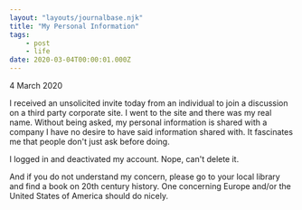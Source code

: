 ```yaml
---
layout: "layouts/journalbase.njk"
title: "My Personal Information"
tags: 
    - post
    - life
date: 2020-03-04T00:00:01.000Z
---
```


4 March 2020

I received an unsolicited invite today from an individual to join a discussion on a third party corporate site. I went to the site and there was my real name. Without being asked, my personal information is shared with a company I have no desire to have said information shared with. It fascinates me that people don't just ask before doing.

I logged in and deactivated my account. Nope, can't delete it.

And if you do not understand my concern, please go to your local library and find a book on 20th century history. One concerning Europe and/or the United States of America should do nicely.